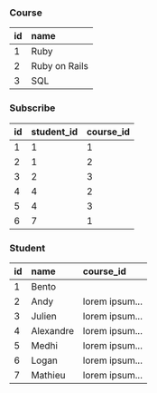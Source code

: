 ### Course
| id | name
| :--- | :---
| 1| Ruby
| 2| Ruby on Rails
| 3| SQL

### Subscribe
| id | student_id | course_id
| :--- | :--- | :--- 
| 1 | 1 | 1
| 2 | 1 | 2
| 3 | 2 | 3
| 4 | 4 | 2
| 5 | 4 | 3
| 6 | 7 | 1

### Student
| id | name | course_id
| :--- | :--- | :---
| 1 | Bento | 
| 2 | Andy | lorem ipsum...
| 3 | Julien | lorem ipsum...
| 4 | Alexandre | lorem ipsum...
| 5 | Medhi | lorem ipsum...
| 6 | Logan | lorem ipsum...
| 7 | Mathieu | lorem ipsum...